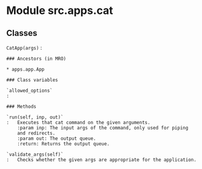 Module src.apps.cat
===================

Classes
-------

`CatApp(args)`
:   

    ### Ancestors (in MRO)

    * apps.app.App

    ### Class variables

    `allowed_options`
    :

    ### Methods

    `run(self, inp, out)`
    :   Executes that cat command on the given arguments.
        :param inp: The input args of the command, only used for piping
        and redirects.
        :param out: The output queue.
        :return: Returns the output queue.

    `validate_args(self)`
    :   Checks whether the given args are appropriate for the application.